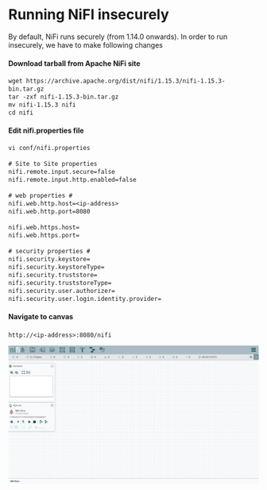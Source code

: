 # Running NiFI insecurely

By default, NiFi runs securely (from 1.14.0 onwards). In order to run insecurely, we have to make following changes

#### Download tarball from Apache NiFi site

```shell
wget https://archive.apache.org/dist/nifi/1.15.3/nifi-1.15.3-bin.tar.gz
tar -zxf nifi-1.15.3-bin.tar.gz
mv nifi-1.15.3 nifi
cd nifi
```

#### Edit nifi.properties file

```shell
vi conf/nifi.properties

# Site to Site properties
nifi.remote.input.secure=false
nifi.remote.input.http.enabled=false

# web properties #
nifi.web.http.host=<ip-address>
nifi.web.http.port=8080

nifi.web.https.host=
nifi.web.https.port=

# security properties #
nifi.security.keystore=
nifi.security.keystoreType=
nifi.security.truststore=
nifi.security.truststoreType=
nifi.security.user.authorizer=
nifi.security.user.login.identity.provider=

```

#### Navigate to canvas

`http://<ip-address>:8080/nifi`

![canvas](./img/canvas.png)
